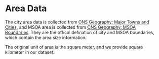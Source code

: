 
# Area Data

The city area data is collected from [ONS Geography: Major Towns and Cities](https://geoportal.statistics.gov.uk/datasets/ons::major-towns-and-cities-december-2015-boundaries-v2/about), and MSOA area is collected from [ONS Geography: MSOA Boundaries](https://geoportal.statistics.gov.uk/datasets/ons::middle-layer-super-output-areas-december-2011-boundaries-generalised-clipped-bgc-ew-v3/about). They are the offical defination of city and MSOA boundaries, which contain the area size information.

The original unit of area is the square meter, and we provide square kilometer in our dataset.